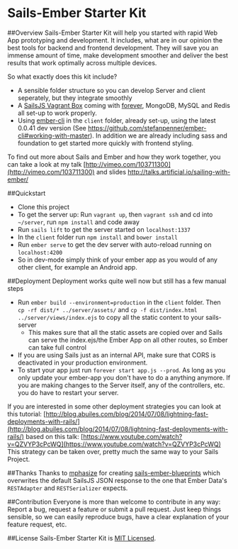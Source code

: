 # Sails-Ember Starter Kit

##Overview
Sails-Ember Starter Kit will help you started with rapid Web App prototyping and development. It includes, what are in our opinion the best tools for backend and frontend development. They will save you an immense amount of time, make development smoother and deliver the best results that work optimally across multiple devices.

So what exactly does this kit include?

* A sensible folder structure so you can develop Server and client seperately, but they integrate smoothly
* A [SailsJS Vagrant Box](https://github.com/Globegitter/vagrant-sailsjs) coming with [forever](https://github.com/nodejitsu/forever), MongoDB, MySQL and Redis all set-up to work properly.
* Using [ember-cli](https://github.com/stefanpenner/ember-cli) in the `client` folder, already set-up, using the latest 0.0.41 dev version (See https://github.com/stefanpenner/ember-cli#working-with-master). In addition we are already including sass and foundation to get started more quickly with frontend styling.

To find out more about Sails and Ember and how they work together, you can take a look at my talk
[http://vimeo.com/103711300](http://vimeo.com/103711300) and slides [http://talks.artificial.io/sailing-with-ember/
](http://talks.artificial.io/sailing-with-ember/)

##Quickstart
* Clone this project
* To get the server up: Run `vagrant up`, then `vagrant ssh` and cd into `~/server`, run `npm install` and code away
* Run `sails lift` to get the server started on `localhost:1337`
* In the `client` folder run `npm install` and `bower install`
* Run `ember serve` to get the dev server with auto-reload running on `localhost:4200`
* So in dev-mode simply think of your ember app as you would of any other client, for example an Android app.


##Deployment
Deployment works quite well now but still has a few manual steps

* Run `ember build --environment=production` in the `client` folder. Then ` cp -rf dist/* ../server/assets/` and  `cp -f dist/index.html ../server/views/index.ejs` to copy all the static content to your sails-server
  * This makes sure that all the static assets are copied over and Sails can serve the index.ejs/the Ember App on all other routes, so Ember can take full control
* If you are using Sails just as an internal API, make sure that CORS is deactivated in your production environment.
* To start your app just run `forever start app.js --prod`. As long as you only update your ember-app you don't have to do a anything anymore. If you are making changes to the Server itself, any of the controllers, etc. you do have to restart your server.

If you are interested in some other deployment strategies you can look at this tutorial:
[http://blog.abuiles.com/blog/2014/07/08/lightning-fast-deployments-with-rails/](http://blog.abuiles.com/blog/2014/07/08/lightning-fast-deployments-with-rails/)
based on this talk:
[https://www.youtube.com/watch?v=QZVYP3cPcWQ](https://www.youtube.com/watch?v=QZVYP3cPcWQ)
This strategy can be taken over, pretty much the same way to your Sails Project.

##Thanks
Thanks to [mphasize](https://github.com/mphasize) for creating [sails-ember-blueprints](https://github.com/mphasize/sails-ember-blueprints) which overwrites the default SailsJS JSON response to the one that Ember Data's `RESTAdapter` and `RESTSerializer` expects.

##Contribution
Everyone is more than welcome to contribute in any way: Report a bug, request a feature or submit a pull request. Just keep things sensible, so we can easily reproduce bugs, have a clear explanation of your feature request, etc.

##License
Sails-Ember Starter Kit is [MIT Licensed](https://github.com/artificialio/sails-ember-starter-kit/blob/master/LICENSE.md).
